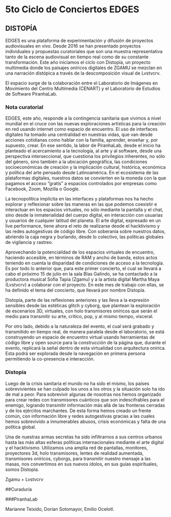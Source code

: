 # 5to Ciclo de Conciertos EDGES

## DISTOPÍA

EDGES es una plataforma de experimentación y difusión de proyectos audiovisuales en vivo. Desde 2016 se han presentado proyectos individuales y propuestas curatoriales que son una muestra representativa tanto de la escena audiovisual en tiempo real como de su constante transformación. Este año iniciamos el ciclo con Distopía, un proyecto multimedia donde los paisajes oníricos digitales de ZGAMU se mezclan en una narración distópica a través de la descomposición visual de Lvstvcrv.

El espacio surge de la colaboración entre el Laboratorio de Imágenes en Movimiento del Centro Multimedia (CENART) y el Laboratorio de Estudios de Software PiranhaLab. 

### Nota curatorial

EDGES, este año, responde a la contingencia sanitaria que vivimos a nivel mundial en el cruce con las nuevas exploraciones artísticas para la creación en red usando internet como espacio de encuentro. El uso de interfaces digitales ha tomado una centralidad en nuestras vidas, que van desde acciones cotidianas como hablar con la familia, aprender, enseñar y, por supuesto, crear. En ese sentido, la labor de PiranhaLab, desde el inicio ha planteado el acercamiento a la tecnología, al arte y al software, desde una perspectiva interseccional, que cuestiona los privilegios inherentes, no sólo del género, sino también a la ubicación geográfica, las condiciones socioeconómicas de creación y la implicación cultural, histórica, económica y política del arte pensado desde Latinoamérica. En el ecosistema de las plataformas digitales, nuestros datos se convierten en la moneda con la que pagamos el acceso “gratis” a espacios controlados por empresas como Facebook, Zoom, Mozilla o Google.

La tecnopolítica implícita en las interfaces y plataformas nos ha hecho explorar y reflexionar sobre las maneras en las que podemos coexistir e interactuar en los espacios virtuales, no sólo mediante la pantalla y el chat, sino desde la inmaterialidad del cuerpo digital, en interacción con usuarias y usuarios de cualquier latitud del planeta. El arte digital, expresado en un live performance, tiene ahora el reto de realizarse desde el hacktivismo y las redes autogestivas de código libre. Con soberanía sobre nuestros datos, abriendo la caja negra y burlando, desde lo colectivo, las políticas globales de vigilancia y rastreo.

Aprovechando la potencialidad de los espacios virtuales de encuentro, haciendo accesible, en términos de RAM y ancho de banda, estos actos teniendo en cuenta la disparidad de condiciones de acceso a la tecnología. Es por todo lo anterior que, para este primer concierto, el cual se llevará a cabo el próximo 15 de julio en la sala Blas Galindo, se ha contactado a la productora musical Sofia Tapia (Zgamu) y a la artista digital Martha Maya (Lvstvcrv) a colaborar con el proyecto. En este mes de trabajo con ellas, se ha definido el tema del concierto, que llevará por nombre Distopía.

Distopía, parte de las reflexiones anteriores y las lleva a la expresión sensibles desde las estéticas glitch y cyborg, que plantean la exploración de escenarios 3D, virtuales, con holo transmisores oníricos que serán el medio para transmitir su arte, crítico, pop, y al mismo tiempo, visceral.

Por otro lado, debido a la naturaleza del evento, el cual será grabado y transmitido en tiempo real, de manera paralela desde el laboratorio, se está construyendo un espacio de encuentro virtual usando herramientas de código libre y open source para la construcción de la página que, durante el evento, replicará la señal dentro de esta virtualidad con arquitectura onírica. Esta podrá ser explorada desde la navegación en primera persona permitiendo la co-presencia e interacción.

### Distopía

Luego de la crisis sanitaria el mundo no ha sido el mismo, los países sobrevivientes se han culpado los unos a los otros y la situación solo ha ido de mal a peor. Para sobrevivir algunas de nosotras nos hemos organizado para crear redes con transmisores cuánticos que son indescifrables para el enemigo, logrando transmitir información más allá de las fronteras cerradas y de los ejércitos marchantes. De esta forma hemos creado un frente común, con información libre y redes autogestivas gracias a las cuales hemos sobrevivido a innumerables abusos, crisis económicas y falta de una política global. 

Una de nuestras armas secretas ha sido infiltrarnos a sus centros urbanos hasta las más altas esferas políticas internacionales mediante el arte digital y el hacktivismo. Utilizamos una amplia red de pantallas, monitores, proyectores 3d, holo transmisores, lentes de realidad aumentada, transmisores oníricos, cyborgs, para transmitir nuestro mensaje a las masas, nos convertimos en sus nuevos ídolos, en sus guías espirituales, somos Distopía. 

Zgamu +  Lvstvcrv

##Curaduría  

###PiranhaLab 

Marianne Teixido,
Dorian Sotomayor,
Emilio Ocelotl. 
